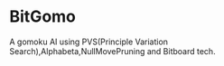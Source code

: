 # BitGomo
A gomoku AI using PVS(Principle Variation Search),Alphabeta,NullMovePruning and Bitboard tech.
